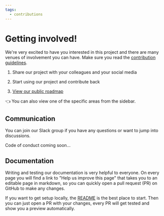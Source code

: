 ```yaml
---
tags:
  - contributions
---
```


# Getting involved!

We're very excited to have you interested in this project and there are many venues of involvement you can have. Make sure you read the [contribution guidelines](https://github.com/localgovdrupal/localgov/blob/2.x/CONTRIBUTING.md).

1. Share our project with your colleagues and your social media

2. Start using our project and contribute back

3. [View our public roadmap](https://github.com/orgs/localgovdrupal/projects/31)

👈 You can also view one of the specific areas from the sidebar.

## Communication

You can join our Slack group if you have any questions or want to jump into discussions.

Code of conduct coming soon...

## Documentation

Writing and testing our documentation is very helpful to everyone. On every page you will find a link to "Help us improve this page" that takes you to an editable page in markdown, so you can quickly open a pull request (PR) on GitHub to make any changes.

If you want to get setup locally, the [README](https://github.com/localgovdrupal/docs/blob/master/README.md) is the best place to start. Then you can just open a PR with your changes, every PR will get tested and show you a preview automatically.
